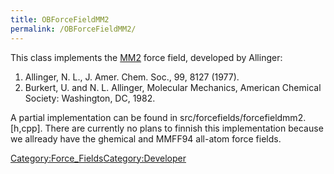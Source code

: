 ```yaml
---
title: OBForceFieldMM2
permalink: /OBForceFieldMM2/
---
```


This class implements the [MM2](http://en.wikipedia.org/wiki/MM2) force field, developed by Allinger:

1.  Allinger, N. L., J. Amer. Chem. Soc., 99, 8127 (1977).
2.  Burkert, U. and N. L. Allinger, Molecular Mechanics, American Chemical Society: Washington, DC, 1982.

A partial implementation can be found in src/forcefields/forcefieldmm2.\[h,cpp\]. There are currently no plans to finnish this implementation because we allready have the ghemical and MMFF94 all-atom force fields.

[Category:Force_Fields](/Category:Force_Fields "wikilink")[Category:Developer](/Category:Developer "wikilink")